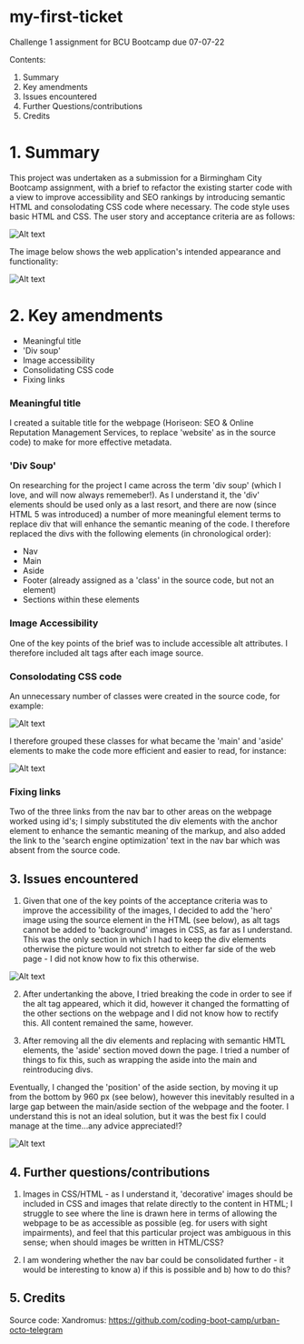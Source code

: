 # my-first-ticket
Challenge 1 assignment for BCU Bootcamp due 07-07-22

Contents:

1. Summary
2. Key amendments
3. Issues encountered
4. Further Questions/contributions
5. Credits

# 1. Summary

This project was undertaken as a submission for a Birmingham City Bootcamp assignment, with a brief to refactor the existing starter code with a view to improve accessibility and SEO rankings by introducing semantic HTML and consolodating CSS code where necessary.  The code style uses basic HTML and CSS.  The user story and acceptance criteria are as follows:


![Alt text](https://github.com/jonacko/my-first-ticket/blob/main/Readme_images/img_1_user_acceptance.png?raw=true "Image 1")

The image below shows the web application's intended appearance and functionality:

![Alt text](https://github.com/jonacko/my-first-ticket/blob/main/Readme_images/img_2_appearance_functionality.png "Image 2")

# 2. Key amendments

- Meaningful title
- 'Div soup'
- Image accessibility
- Consolidating CSS code
- Fixing links

### Meaningful title

I created a suitable title for the webpage (Horiseon: SEO & Online Reputation Management Services, to replace 'website' as in the source code) to make for more effective metadata.

### 'Div Soup'

On researching for the project I came across the term 'div soup' (which I love, and will now always rememeber!).  As I understand it, the 'div' elements should be used only as a last resort, and there are now (since HTML 5 was introduced) a number of more meaningful element terms to replace div that will enhance the semantic meaning of the code.  I therefore replaced the divs with the following elements (in chronological order):
- Nav
- Main
- Aside
- Footer (already assigned as a 'class' in the source code, but not an element)
- Sections within these elements

### Image Accessibility

One of the key points of the brief was to include accessible alt attributes.  I therefore included alt tags after each image source.

### Consolodating CSS code

An unnecessary number of classes were created in the source code, for example:

![Alt text](https://github.com/jonacko/my-first-ticket/blob/main/Readme_images/img_3_consolidating_css.png "Image 3")

I therefore grouped these classes for what became the 'main' and 'aside' elements to make the code more efficient and easier to read, for instance:


![Alt text](https://github.com/jonacko/my-first-ticket/blob/main/Readme_images/img_4_consolidating_css_2.png "Image 4")

### Fixing links

Two of the three links from the nav bar to other areas on the webpage worked using id's; I simply substituted the div elements with the anchor element to enhance the semantic meaning of the markup, and also added the link to the 'search engine optimization' text in the nav bar which was absent from the source code.

## 3. Issues encountered

1. Given that one of the key points of the acceptance criteria was to improve the accessibility of the images, I decided to add the 'hero' image using the source element in the HTML (see below), as alt tags cannot be added to 'background' images in CSS, as far as I understand.  This was the only section in which I had to keep the div elements otherwise the picture would not stretch to either far side of the web page - I did not know how to fix this otherwise.


![Alt text](https://github.com/jonacko/my-first-ticket/blob/main/Readme_images/img_5_hero.png "Image 5")

2. After undertanking the above, I tried breaking the code in order to see if the alt tag appeared, which it did, however it changed the formatting of the other sections on the webpage and I did not know how to rectify this. All content remained the same, however.

3. After removing all the div elements and replacing with semantic HMTL elements, the 'aside' section moved down the page.  I tried a number of things to fix this, such as wrapping the aside into the main and reintroducing divs.  

Eventually, I changed the 'position' of the aside section, by moving it up from the bottom by 960 px (see below), however this inevitably resulted in a large gap between the main/aside section of the webpage and the footer.  I understand this is not an ideal solution, but it was the best fix I could manage at the time...any advice appreciated!?

![Alt text](https://github.com/jonacko/my-first-ticket/blob/main/Readme_images/img_6_relative.png "Image 6")


## 4. Further questions/contributions

1. Images in CSS/HTML - as I understand it, 'decorative' images should be included in CSS and images that relate directly to the content in HTML; I struggle to see where the line is drawn here in terms of allowing the webpage to be as accessible as possible (eg. for users with sight impairments), and feel that this particular project was ambiguous in this sense; when should images be written in HTML/CSS?

2. I am wondering whether the nav bar could be consolidated further - it would be interesting to know a) if this is possible and b) how to do this?
 
## 5. Credits

Source code: Xandromus: https://github.com/coding-boot-camp/urban-octo-telegram
